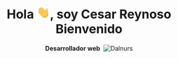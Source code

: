 <h1 align="center">Hola <img src="https://raw.githubusercontent.com/ABSphreak/ABSphreak/master/gifs/Hi.gif" width="30px">, soy Cesar Reynoso Bienvenido</h1>
<p align="center">
  <span style="display: inline-flex; align-items: center; gap: 8px;">
    <strong>Desarrollador web</strong>
    <img src="https://komarev.com/ghpvc/?username=Dalnurs" alt="Dalnurs" />
  </span>
</p>
